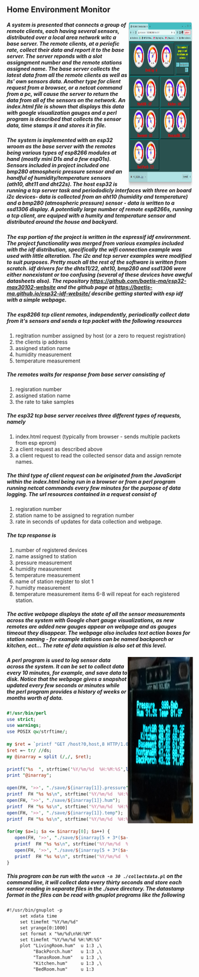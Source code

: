 ## Home Environment Monitor
<img align="right" width="35%" height="450" src="gauges0.png"></img>
##### A system is presented that connects a group of remote clients, each having several sensors, distributed over a local area network witc a base server. The remote clients, at a periofic rate, collect their data and report it to the base server. The server reponds with a slot assigngment number and the remote stations assigned name. The base server collects the latest data from all the remote clients as well as its' own sensors data. Another type for client request from a browser, or a netcat command from a pc, will cause the server to return the data from all of the sensors on the network. An index.html file is shown that displays this data with google visualization gauges and a perl program is described that collects the sensor data, time stamps it and stores it in file.
##### The system is implemented with an esp32 wroom as the base server with the remotes being various types of esp8266 modules at hand (mostly mini D1s and a few esp01s). Sensors included in project included one bmp280 atmospheric pressure sensor and an handful of humidity/temperature sensors (ath10, dht11 and dht22s). The host esp32 is running a tcp server task and periododicly interfaces with three on board i2c devices- data is collected from an aht10 (humidity and temperature) and a bmp280 (atmospheric pressure) sensor - data is written to a ssd1306 display. A potentially large number of remote esp8266s, running a tcp client, are equiped with a humity and temperature sensor and distributed around the house and backyard.
##### The esp portion of the project is written in the espressif idf envirornment. The project functionality was merged from various examples included with the idf distribution, specifically the wifi connection example was used with little alteration. The i2c and tcp server examples were modified to suit purposes. Pretty much all the rest of the software is written from scratch. idf drivers for the dhts11/22, aht10, bmp280 and ssd1306 were either nonexistant or too confusing (several of these devices have aweful datasheets also). The repository https://github.com/baetis-ma/esp32-max30102-website and the github page at https://baetis-ma.github.io/esp32-idf-website/ describe getting started with esp idf with a simple webpage.
##### The esp8266 tcp client remotes, independently, periodically collect data from it's sensors and sends a tcp packet with the following resources 
1. regitration number assigned by host (or a zero to request registration)
2. the clients ip address
3. assigned station name
4. humidity measurement
5. temperature measurement 
##### The remotes waits for response from base server consisting of 
1. regisration number
2. assigned station name
3. the rate to take samples
##### The esp32 tcp base server receives three different types of requests, namely 
1. index.html request (typically from browser - sends multiple packets from esp eprom)
2. a client request as described above
3. a client request to read the collected sensor data and assign remote names.
##### The third type of client request can be originated from the JavaScript within the index.html being run in a browser or from a perl program running netcat commands every few minutes for the purpose of data logging. The url resources contained in a request consist of 
1. regisration number
2. station name to be assigned to regration number
3. rate in seconds of updates for data collection and webpage. 
##### The tcp response is 
1. number of registered devices
2. name assigned to station
3. pressure measurement
4. humidity measurement
5. temperature measurement
6. name of station register to slot 1
7. humidty measurement
8. temperature measurement
      items 6-8 will repeat for each registered station.
##### The active webpage displays the state of all the sensor measurements across the system with Google chart gauge visualizations, as new remotes are added new gauges appear on webpage and as gauges timeout they disappear. The webpage also includes text action boxes for station naming - for example stations can be named backporch or kitchen, ect... The rate of data aquistion is also set at this level. 
<img align="right" width="35%" height="450" src="oled.jpg"></img>
##### A perl program is used to log sensor data across the system. It can be set to collect data every 10 minutes, for example, and save data to disk. Notice that the webpage gives a snapshot updated every few seconds or minutes while the perl program provides a history of weeks or months worth of data.
```perl
#!/usr/bin/perl
use strict;
use warnings;
use POSIX qw/strftime/;

my $ret = `printf "GET /host?0,host,8 HTTP/1.0\r\n\r\n" | nc 192.168.0.106 80`; 
$ret =~ tr/ //ds;
my @inarray = split (/,/, $ret);

printf("%s  ", strftime('%Y/%m/%d  %H:%M:%S',localtime));
print "@inarray";

open(FH, '>>', "./save/${inarray[1]}.pressure");
printf  FH "%s %s\n", strftime('%Y/%m/%d  %H:%M:%S',localtime), $inarray[4];
open(FH, '>>', "./save/${inarray[1]}.hum");
printf  FH "%s %s\n", strftime('%Y/%m/%d  %H:%M:%S',localtime), $inarray[2];
open(FH, '>>', "./save/${inarray[1]}.temp");
printf  FH "%s %s\n", strftime('%Y/%m/%d  %H:%M:%S',localtime), $inarray[3];

for(my $a=1; $a <= $inarray[0]; $a++) {
   open(FH, '>>', "./save/${inarray[5 + 3*($a-1)]}.hum");
   printf  FH "%s %s\n", strftime('%Y/%m/%d  %H:%M:%S',localtime), $inarray[6 + 3*($a-1)];
   open(FH, '>>', "./save/${inarray[5 + 3*($a-1)]}.temp");
   printf  FH "%s %s\n", strftime('%Y/%m/%d  %H:%M::%S',localtime), $inarray[7 + 3*($a-1)];
}
```
##### This program can be run with the `watch -n 30 ./collectdata.pl` on the command line, it will collect data every thirty seconds and store each sensor reading in separate files in the ./save directory. The datastamp format in the files can be read with gnuplot programs like the following
```gnuplot
#!/usr/bin/gnuplot -p
     set xdata time
     set timefmt "%Y/%m/%d"
     set yrange[0:1000]
     set format x "%m/%d\n%H:%M"
     set timefmt "%Y/%m/%d %H:%M:%S"
     plot "LivingRoom.hum"  u 1:3 ,\
          "BackPorch.hum"   u 1:3 ,\
          "TanasRoom.hum"   u 1:3 ,\
          "Kitchen.hum"     u 1:3 ,\
          "BedRoom.hum"     u 1:3 
```
